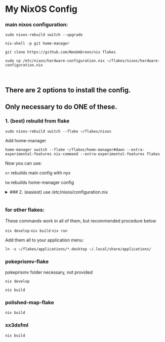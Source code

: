 # My NixOS Config

### main nixos configuration:

```
sudo nixos-rebuild switch --upgrade
```

```
nix-shell -p git home-manager
```

```
git clone https://github.com/NeoUmbreon/nix flakes
```

```
sudo cp /etc/nixos/hardware-configuration.nix ~/flakes/nixos/hardware-configuration.nix
```

<br/>

## There are 2 options to install the config. 
## Only necessary to do ONE of these.

### 1. (best) rebuild from flake
```
sudo nixos-rebuild switch --flake ~/flakes/nixos
```

Add home-manager

```
home-manager switch --flake ~/flakes/home-manager#dawn --extra-experimental-features nix-command --extra-experimental-features flakes
```

Now you can use:

`nr` rebuilds main config with nyx

`hm` rebuilds home-manager config

<details>
<summary>
### 2. (easiest) use /etc/nixos/configuration.nix
</summary>
```
sudo cp /etc/nixos/configuration.nix /etc/nixos/configuration.nix.bak && sudo rm /etc/nixos/configuration.nix
```

```
sudo ln -s ~/flakes/nixos/configuration.nix /etc/nixos/configuration.nix
```

`sudo nixos-rebuild switch`

Add home-manager if you want after:

```
home-manager switch --flake ~/flakes/home-manager#dawn --extra-experimental-features nix-command --extra-experimental-features flakes
```
</details>

<br/>

### for other flakes:
These commands work in all of them, but recommended procedure below

`nix develop`
`nix build`
`nix run`

Add them all to your application menu:

```
ln -s ~/flakes/applications/*.desktop ~/.local/share/applications/
```

### pokeprismv-flake
pokeprismv folder necessary, not provided

```
nix develop
```

```
nix build
```

### polished-map-flake
```
nix build
```

### xx3dsfml
```
nix build
```
